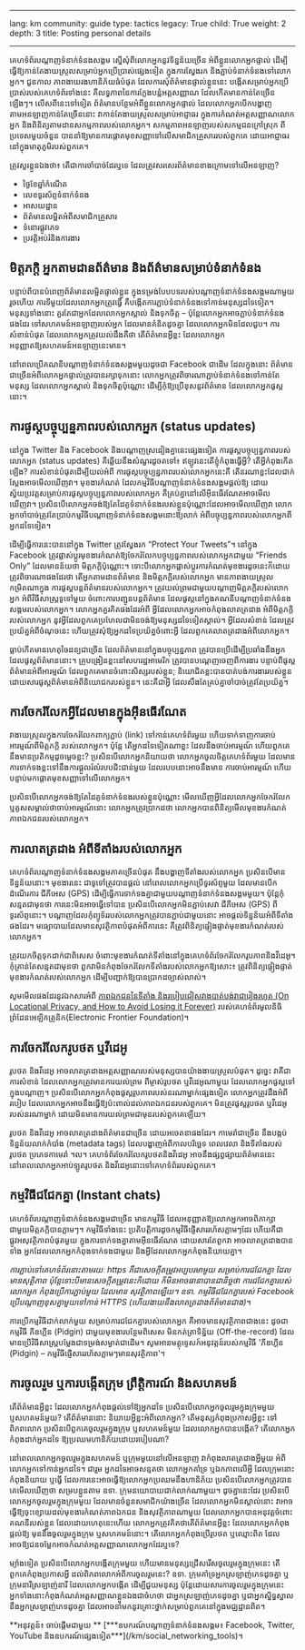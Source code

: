 

---

lang: km
community: guide
type: tactics
legacy: True
child: True
weight: 2
depth: 3
title: Posting personal details

---

គេហទំព័របណ្តាញទំនាក់ទំនងសង្គម ស្នើសុំពីលោកអ្នកនូវទិន្នន័យច្រើន អំពីខ្លួនលោកអ្នកផ្ទាល់ ដើម្បីធ្វើឱ្យកាន់តែងាយស្រួលសម្រាប់អ្នកប្រើប្រាស់ផ្សេងទៀត ក្នុងការស្វែងរក និងភ្ជាប់ទំនាក់ទំនងទៅលោកអ្នក។ ជួនកាល ភាពងាយរងហានិភ័យធំបំផុត  ដែលការសុំព័ត៌មានផ្ទាល់ខ្លួននេះ បង្កើតសម្រាប់អ្នកប្រើប្រាស់របស់គេហទំព័រទាំងនេះ គឺលទ្ធភាពនៃការក្លែងបន្លំអត្តសញ្ញាណ  ដែលកើតមានកាន់តែច្រើនឡើងៗ។ លើសពីនេះទៅទៀត ព័ត៌មានបន្ថែមអំពីខ្លួនលោកអ្នកផ្ទាល់ ដែលលោកអ្នកបើកបង្ហាញតាមអនឡាញកាន់តែច្រើននោះ វាកាន់តែងាយស្រួលសម្រាប់អាជ្ញាធរ ក្នុងការកំណត់អត្តសញ្ញាណលោកអ្នក និងពិនិត្យតាមដានសកម្មភាពរបស់លោកអ្នក។ សកម្មភាពអនឡាញរបស់សកម្មជនក្រៅស្រុក ពីប្រទេសមួយចំនួន បាននាំឱ្យមានការផ្តោតមុខសញ្ញាទៅលើសមាជិកគ្រួសាររបស់ពួកគេ ដោយអាជ្ញាធរនៅក្នុងមាតុភូមិរបស់ពួកគេ។

ត្រូវសួរខ្លួនឯងថា៖ តើជាការចាំបាច់ដែរឬទេ ដែលត្រូវសរសេរព័ត៌មានខាងក្រោមទៅលើអនឡាញ?

- ថ្ងៃខែឆ្នាំកំណើត 
- លេខទូរស័ព្ទទំនាក់ទំនង
- អាសយដ្ឋាន
- ព័ត៌មានលម្អិតអំពីសមាជិកគ្រួសារ
- ទំនោរផ្លូវភេទ
- ប្រវត្តិអប់រំនិងការងារ


## មិត្តភក្តិ អ្នកតាមដានព័ត៌មាន និងព័ត៌មានសម្រាប់ទំនាក់ទំនង ##

បន្ទាប់ពីបានបំពេញព័ត៌មានលម្អិតផ្ទាល់ខ្លួន ក្នុងទម្រង់បែបបទរបស់បណ្តាញទំនាក់ទំនងសង្គមណាមួយរួចហើយ ការទីមួយដែលលោកអ្នកត្រូវធ្វើ គឺបង្កើតការភ្ជាប់ទំនាក់ទំនងទៅកាន់មនុស្សដទៃទៀត។ មនុស្សទាំងនោះ គួរតែជាអ្នកដែលលោកអ្នកស្គាល់ និងទុកចិត្ត – ប៉ុន្តែលោកអ្នកអាចភ្ជាប់ទំនាក់ទំនងផងដែរ ទៅសហគមន៍អនឡាញរបស់អ្នក ដែលមានគំនិតដូចគ្នា ដែលលោកអ្នកមិនដែលជួប។ ការសំខាន់បំផុត ដែលលោកអ្នកត្រូវយល់ដឹងគឺថា តើព័ត៌មានអ្វីខ្លះ ដែលលោកអ្នកអនុញ្ញាតឱ្យសហគមន៍អនឡាញនេះមាន។ 

នៅពេលប្រើគណនីបណ្តាញទំនាក់ទំនងសង្គមមួយដូចជា Facebook ជាដើម ដែលក្នុងនោះ ព័ត៌មានជាច្រើនអំពីលោកអ្នកផ្ទាល់ត្រូវបានរក្សាទុកនោះ លោកអ្នកត្រូវពិចារណាភ្ជាប់ទំនាក់ទំនងទៅកាន់តែមនុស្ស ដែលលោកអ្នកស្គាល់ និងទុកចិត្តប៉ុណ្ណោះ ដើម្បីកុំឱ្យប្រើខុសនូវព័ត៌មាន ដែលលោកអ្នកផូស្តនោះ។

## ការផូស្តបច្ចុប្បន្នភាពរបស់លោកអ្នក (status updates) ##

នៅក្នុង Twitter និង Facebook និងបណ្តាញស្រដៀងគ្នានេះផ្សេងទៀត ការផូស្តបច្ចុប្បន្នភាពរបស់លោកអ្នក (status updates) គឺឆ្លើយនឹងសំណួរដូចតទៅ៖ ឥឡូវនេះតើខ្ញុំកំពុងធ្វើអ្វី? តើអ្វីកំពុងកើតឡើង? ការសំខាន់បំផុតដើម្បីយល់អំពី ការផូស្តបច្ចុប្បន្នភាពរបស់លោកអ្នកនេះគឺ តើនរណាខ្លះដែលជាក់ស្តែងអាចមើលឃើញវា។ មុខងារកំណត់ ដែលកម្មវិធីបណ្តាញទំនាក់ទំនងសង្គមផ្តល់ឱ្យ ដោយស្វ័យប្រវត្តសម្រាប់ការផូស្តបច្ចុប្បន្នភាពរបស់លោកអ្នក គឺគ្រប់គ្នានៅលើអ៊ីនធើរណែតអាចមើលឃើញវា។ ប្រសិនបើលោកអ្នកចង់ឱ្យតែដៃគូទំនាក់ទំនងរបស់ខ្លួនប៉ុណ្ណោះដែលអាចមើលឃើញវា លោកអ្នកចាំបាច់ត្រូវតែប្រាប់កម្មវិធីបណ្តាញទំនាក់ទំនងសង្គមនោះឱ្យលាក់ អំពីបច្ចុប្បន្នភាពរបស់លោកអ្នកពីអ្នកដទៃទៀត។

ដើម្បីធ្វើការនេះបាននៅក្នុង Twitter ត្រូវស្វែងរក “Protect Your Tweets”។ នៅក្នុង Facebook ត្រូវផ្លាស់ប្តូរមុខងារកំណត់ឱ្យចែករំលែកបច្ចុប្បន្នភាពរបស់លោកអ្នកជាមួយ “Friends Only” ដែលមានន័យថា មិត្តភក្តិប៉ុណ្ណោះ។ ទោះបីលោកអ្នកផ្លាស់ប្តូរការកំណត់មុខងារដូចនេះក៏ដោយ ត្រូវពិចារណាផងដែរថា តើអ្នកតាមដានព័ត៌មាន និងមិត្តភក្តិរបស់លោកអ្នក មានភាពងាយស្រួលកម្រិតណាក្នុង   ការផូស្តបន្តព័ត៌មានរបស់លោកអ្នក។ ត្រូវយល់ព្រមជាមួយបណ្តាញមិត្តភក្តិរបស់លោកអ្នក អំពីវិធីសាស្ត្រទូទៅមួយ ចំពោះការបញ្ជូនបន្តព័ត៌មាន ដែលផូស្តនៅក្នុងគណនីបណ្តាញទំនាក់ទំនងសង្គមរបស់លោកអ្នក។ លោកអ្នកគួរគិតផងដែរអំពី អ្វីដែលលោកអ្នកអាចកំពុងលាតត្រដាង អំពីមិត្តភក្តិរបស់លោកអ្នក នូវអ្វីដែលពួកគេប្រហែលជាមិនចង់ឱ្យមនុស្សដទៃទៀតស្គាល់។ អ្វីដែលសំខាន់ ដែលត្រូវប្រយ័ត្នអំពីចំណុចនេះ ហើយត្រូវសុំឱ្យអ្នកដទៃប្រយ័ត្នចំពោះអ្វី ដែលពួកគេលាតត្រដាងអំពីលោកអ្នក។

ធ្លាប់កើតមានហេតុចៃដន្យជាច្រើន ដែលព័ត៌មាននៅក្នុងបច្ចុប្បន្នភាព ត្រូវបានប្រើដើម្បីប្រឆាំងនឹងអ្នក ដែលផូស្តព័ត៌មាននោះ។ គ្រូបង្រៀនខ្លះនៅសហរដ្ឋអាមេរិក ត្រូវបានបណ្តេញចេញពីការងារ បន្ទាប់ពីផូស្តព័ត៌មានអំពីអារម្មណ៍ ដែលពួកគេមានចំពោះសិស្សរបស់ខ្លួន; និយោជិតខ្លះបានបាត់បង់ការងាររបស់ខ្លួន ដោយសារផូស្តព័ត៌មានអំពីនិយោជករបស់ខ្លួន។ នេះគឺជាអ្វី ដែលសឹងតែគ្រប់គ្នាចាំបាច់ត្រូវតែប្រយ័ត្ន។

## ការចែករំលែកអ្វីដែលមានក្នុងអ៊ីនធើរណែត ##

វាងាយស្រួលក្នុងការចែករំលែកពាក្យភ្ជាប់ (link) ទៅកាន់គេហទំព័រមួយ ហើយទាក់ទាញការចាប់អារម្មណ៍ពីមិត្តភក្តិ របស់លោកអ្នក។ ប៉ុន្តែ តើអ្នកដទៃទៀតណាខ្លះ ដែលនឹងចាប់អារម្មណ៍ ហើយពួកគេនឹងមានប្រតិកម្មដូចម្តេចខ្លះ? ប្រសិនបើលោកអ្នកនិយាយថា លោកអ្នកចូលចិត្តគេហទំព័រមួយ ដែលមានការទាក់ទងខ្លះទៅនឹងការផ្តួលរំលំរបបជិះជាន់មួយ ដែលរបបនោះអាចនឹងមាន ការចាប់អារម្មណ៍ ហើយបន្ទាប់មកផ្តោតមុខសញ្ញាទៅលើលោកអ្នក។

ប្រសិនបើលោកអ្នកចង់ឱ្យតែដៃគូទំនាក់ទំនងរបស់ខ្លួនប៉ុណ្ណោះ មើលឃើញអ្វីដែលលោកអ្នកចែករំលែក ឬគូសសម្គាល់ថាចាប់អារម្មណ៍នោះ លោកអ្នកត្រូវប្រាកដថា លោកអ្នកបានពិនិត្យមើលមុខងារកំណត់ភាពឯកជនរបស់លោកអ្នក។

## ការលាតត្រដាង អំពីទីតាំងរបស់លោកអ្នក ##

គេហទំព័របណ្តាញទំនាក់ទំនងសង្គមភាគច្រើនបំផុត នឹងបង្ហាញទីតាំងរបស់លោកអ្នក ប្រសិនបើមានទិន្នន័យនោះ។ មុខងារនេះ ជាទូទៅត្រូវបានផ្តល់ នៅពេលលោកអ្នកប្រើទូរស័ព្ទមួយ ដែលមានបើកដំណើរការ ជីភីអេស (GPS) ដើម្បីធ្វើការទាក់ទងគ្នាជាមួយបណ្តាញទំនាក់ទំនងសង្គមមួយ។ ប៉ុន្តែកុំសន្មតជាមុនថា ការនេះមិនអាចធ្វើទៅបាន ប្រសិនបើលោកអ្នកមិនភ្ជាប់សេវា ជីភីអេស (GPS) ពីទូរស័ព្ទនោះ។ បណ្តាញដែលកុំព្យូទ័ររបស់លោកអ្នកត្រូវបានភ្ជាប់ជាមួយនោះ អាចផ្តល់ទិន្នន័យអំពីទីតាំងផងដែរ។ មធ្យោបាយដែលមានសុវត្ថិភាពបំផុតអំពីការនេះ គឺត្រូវពិនិត្យផ្ទៀងផ្ទាត់មុខងារកំណត់របស់លោកអ្នក។

ត្រូវយកចិត្តទុកដាក់ជាពិសេស ចំពោះមុខងារកំណត់ទីតាំងនៅក្នុងគេហទំព័រចែករំលែករូបភាពនិងវីដេអូ។ កុំគ្រាន់តែសន្មតជាមុនថា ពួកវាមិនកំពុងចែករំលែកទីតាំងរបស់លោកអ្នកឱ្យសោះ៖ ត្រូវពិនិត្យផ្ទៀងផ្ទាត់មុខងារកំណត់របស់លោកអ្នក ដើម្បីបញ្ជាក់ឱ្យបានប្រាកដច្បាស់លាស់។

សូមមើលផងដែរនូវឯកសារអំពី [ភាពឯកជននៃទីតាំង និងរបៀបជៀសវាងបាត់បង់វាជារៀងរហូត (On Locational Privacy, and How to Avoid Losing it Forever)](https://www.eff.org/wp/locational-privacy) របស់គេហទំព័រមូលនិធិព្រំដែនអេឡិកត្រូនិក(Electronic Frontier Foundation)។

## ការចែករំលែករូបថត ឬវីដេអូ ##

រូបថត និងវីដេអូ អាចលាតត្រដាងអត្តសញ្ញាណរបស់មនុស្សបានយ៉ាងងាយស្រួលបំផុត។ ដូច្នេះ វាគឺជាការសំខាន់ ដែលលោកអ្នកត្រូវមានការយល់ព្រម ពីម្ចាស់រូបថត ឬវីដេអូណាមួយ ដែលលោកអ្នកផូស្តទៅក្នុងបណ្តាញ។ ប្រសិនបើលោកអ្នកកំពុងផូស្តរូបភាពរបស់នរណាម្នាក់ផ្សេងទៀត លោកអ្នកត្រូវដឹងអំពីរបៀប ដែលលោកអ្នកអាចនឹងធ្វើឱ្យប៉ះពាល់ដល់ភាពឯកជនរបស់ពួកគេ។ មិនត្រូវផូស្តរូបថត ឬវីដេអូរបស់នរណាម្នាក់ ដោយមិនមានការយល់ព្រមជាមុនរបស់ពួកគេឡើយ។

រូបថត និងវីដេអូ អាចលាតត្រដាងព័ត៌មានជាច្រើន ដោយអចេតនាផងដែរ។ កាមេរ៉ាជាច្រើន នឹងបង្កប់ទិន្នន័យលាក់កំបាំង (metadata tags) ដែលបង្ហាញអំពីកាលបរិច្ឆេទ ពេលវេលា និងទីតាំងរបស់រូបថត ប្រភេទកាមេរ៉ា ។ល។ គេហទំព័រចែករំលែករូបថតនិងវីដេអូ អាចនឹងផ្សព្វផ្សាយព័ត៌មាននេះ នៅពេលលោកអ្នកអាប់ឡូតរូបថត និងវីដេអូនោះទៅគេហទំព័ររបស់ពួកគេ។

## កម្មវិធីជជែកគ្នា (Instant chats) ##

គេហទំព័របណ្តាញទំនាក់ទំនងសង្គមជាច្រើន មានកម្មវិធី ដែលអនុញ្ញាតឱ្យលោកអ្នកអាចពិភាក្សាជាមួយមិត្តភក្តិបានភ្លាមៗ។ កម្មវិធីទាំងនេះ ប្រតិបត្តិការដូចកម្មវិធីផ្ញើសាររហ័សភ្លាមៗដែរ ហើយគឺជាផ្លូវអសុវត្ថិភាពបំផុតមួយ ក្នុងការទាក់ទងគ្នាតាមអ៊ីនធើរណែត ដោយសារតែពួកវា អាចលាតត្រដាងបានទាំង អ្នកដែលលោកអ្នកកំពុងទាក់ទងជាមួយ និងអ្វីដែលលោកអ្នកកំពុងនិយាយគ្នា។

*ការភ្ជាប់ទៅគេហទំព័រនោះតាមរយៈ https គឺជាសេចក្តីតម្រូវអប្បបរមាមួយ សម្រាប់ការជជែកគ្នា ដែលមានសុត្ថិភាព ប៉ុន្តែទោះបីមានសេចក្តីតម្រូវនេះក៏ដោយ ក៏មិនអាចធានាបានជានិច្ចថា ការជជែកគ្នារបស់លោកអ្នក កំពុងប្រើការភ្ជាប់មួយ ដែលមាន        សុវត្ថិភាពឡើយ។ ឧទា. កម្មវិធីជជែកគ្នារបស់ Facebook ប្រើបណ្តាញខុសគ្នាមួយទៅកាន់ HTTPS (ហើយងាយនឹងលាតត្រដាងព័ត៌មានជាង)*។

ការប្រើកម្មវិធីជាក់លាក់មួយ សម្រាប់ការជជែកគ្នារបស់លោកអ្នក គឺអាចមានសុវត្ថិភាពជាងនេះ ដូចជាកម្មវិធី ភីឌហ្គីន (Pidgin) ជាមួយមុខងារបន្ថែមពិសេស មិនកត់ត្រាទិន្ន័យ (Off-the-record) ដែលមានប្រើវិធីសាស្ត្របម្លែងជាទម្រង់សម្ងាត់ជាដើម។ សូមអានមគ្គុទ្ទេសក៍អនុវត្តន៍របស់កម្មវិធី 'ភីឌហ្គីន (Pidgin) – កម្មវិធីផ្ញើសាររហ័សភ្លាមៗមានសុវត្ថិភាព'។

## ការចូលរួម ឬការបង្កើតក្រុម ព្រឹត្តិការណ៍ និងសហគមន៍ ##

តើព័ត៌មានអ្វីខ្លះ ដែលលោកអ្នកកំពុងផ្តល់ទៅឱ្យអ្នកដទៃ ប្រសិនបើលោកអ្នកចូលរួមក្នុងក្រុមមួយ ឬសហគមន៍មួយ? តើព័ត៌មាននោះ និយាយអ្វីខ្លះអំពីលោកអ្នក? តើមនុស្សកំពុងប្រកាសអ្វីខ្លះ ទៅពិភពលោក ប្រសិនបើពួកគេចូលរួមក្នុងក្រុម ឬសហគមន៍មួយ ដែលលោកអ្នកបានបង្កើត? តើលោកអ្នកកំពុងដាក់អ្នកដទៃ ឱ្យប្រឈមហានិភ័យដោយរបៀបណា?

នៅពេលលោកអ្នកចូលរួមក្នុងសហគមន៍ ឬក្រុមមួយនៅលើអនឡាញ វាកំពុងលាតត្រដាងអ្វីមួយ អំពីលោកអ្នកទៅកាន់អ្នកដទៃ។ ជារួម អ្នកដទៃអាចសន្មតថា លោកអ្នកគាំទ្រ ឬឯកភាពលើអ្វី ដែលក្រុមនោះកំពុងនិយាយ ឬធ្វើ ដែលការនេះអាចធ្វើឱ្យលោកអ្នកប្រឈមនឹងហានិភ័យ ប្រសិនបើលោកអ្នកត្រូវបានគេមើលឃើញថា សម្របខ្លួនតាម ឧទា. ក្រុមនយោបាយជាក់លាក់ណាមួយ។ ដូចគ្នានេះដែរ ប្រសិនបើលោកអ្នកចូលរួមក្នុងក្រុមមួយ ដែលមានចំនួនសមាជិកយ៉ាងច្រើន ដែលលោកអ្នកមិនស្គាល់នោះ វាអាចធ្វើឱ្យចុះខ្សោយដល់មុខងារកំណត់ភាពឯកជន និងសុវត្ថិភាពណាមួយ ដែលលោកអ្នកបានអនុវត្តចំពោះគណនីរបស់ខ្លួន ដែលដោយហេតុនេះហើយ លោកអ្នកត្រូវគិតថាតើព័ត៌មានអ្វីខ្លះ ដែលលោកអ្នកកំពុងផ្តល់ឱ្យ មុននឹងចូលរួមក្នុងក្រុម ឬសហគមន៍នោះ។ តើលោកអ្នកកំពុងប្រើរូបថត ឬឈ្មោះពិត ដែលអាចឱ្យជនចម្លែកអាចកំណត់អត្តសញ្ញាណលោកអ្នកដែរឬទេ?

ម្យ៉ាងទៀត ប្រសិនបើលោកអ្នកបង្កើតក្រុមមួយ ហើយមានមនុស្សជ្រើសរើសចូលរួមក្នុងក្រុមនេះ តើពួកគេកំពុងប្រកាសអ្វី ដល់ពិភពលោកអំពីការចូលរួមនេះ? ឧទា. ក្រុមគាំទ្រអ្នកស្រឡាញ់ភេទដូចគ្នា ឬក្រុមនារីស្រឡាញ់នារី ដែលលោកអ្នកបង្កើត ដើម្បីជួយមនុស្ស ប៉ុន្តែដោយសារការចូលរួមក្នុងក្រុមនេះ អ្នកទាំងនោះកំពុងកំណត់អត្តសញ្ញាណខ្លួនឯងជាចំហថា ជាអ្នកស្រឡាញ់ភេទដូចគ្នា ឬជាអ្នកស្និទ្ធស្នាលនឹងអ្នកស្រឡាញ់ភេទដូចគ្នា ដែលអាចនាំមកនូវគ្រោះថ្នាក់សម្រាប់ពួកគេនៅក្នុងមជ្ឈដ្ឋានពិត។


<div class="getstarted" markdown="1">
**អនុវត្តន៍៖ ចាប់ផ្តើមជាមួយ ** [***ឧបករណ៍បណ្តាញទំនាក់ទំនងសង្គម៖ Facebook, Twitter, YouTube និងឧបករណ៍ផ្សេងទៀត***](/km/social_networking_tools)។
</div>

